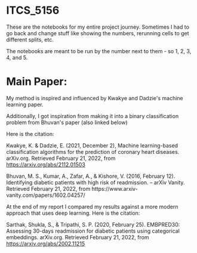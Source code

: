 # ITCS_5156

These are the notebooks for my entire project journey. Sometimes I had to go back and change stuff like showing the numbers, rerunning cells to get different splits, etc.

The notebooks are meant to be run by the number next to them - so 1, 2, 3, 4, and 5.

# Main Paper:

My method is inspired and influenced by Kwakye and Dadzie's machine learning paper. 

Additionally, I got inspiration from making it into a binary classification problem from Bhuvan's paper (also linked below)

Here is the citation:

Kwakye, K. & Dadzie, E. (2021, December 2), Machine learning-based classification algorithms for the    	prediction of coronary heart diseases. arXiv.org. Retrieved February 21, 2022, from 	     https://arxiv.org/abs/2112.01503


Bhuvan, M. S., Kumar, A., Zafar, A., & Kishore, V. (2016, February 12). Identifying diabetic patients with 	high risk of readmission. – arXiv Vanity. Retrieved February 21, 2022, from https://www.arxiv-	vanity.com/papers/1602.04257/

At the end of my report I compared my results against a more modern approach that uses deep learning.
Here is the citation:

Sarthak, Shukla, S., & Tripathi, S. P. (2020, February 25). EMBPRED30: Assessing 30-days readmission for 	diabetic patients using categorical embeddings. arXiv.org. Retrieved February 21, 2022, from 	https://arxiv.org/abs/2002.11215 
